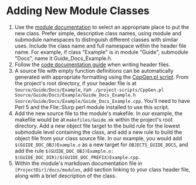 # Adding New Module Classes
1. Use the [module documentation](../Modules.md) to select an appropriate place to put the new class. Prefer simple, descriptive class names, using module and submodule namespaces to distinguish different classes with similar uses. Include the class name and full namespace within the header file name. For example, if class "Example" is in module "Guide", submodule "Docs", name it Guide_Docs_Example.h.
2. Follow the [code documentation guide](../style/Documentation.md) when writing header files.
3. A source file with empty function definitions can be automatically generated with appropriate formatting using the [CppGen.pl script](../../project-scripts/CppGen.pl). From the project's root directory, if your header file is at `Source/Guide/Docs/Example`, run `./project-scripts/CppGen.pl Source/Guide/Docs/Example/Guide_Docs_Example.h Source/Guide/Docs/Example/Guide_Docs_Example.cpp`. You'll need to have Perl 5 and the File::Slurp perl module installed to use this script.
4. Add the new source file to the module's makefile. In our example, the makefile would be at `makefiles/Guide.mk` within the project's root directory. Add a new object file target to the build rule for the lowest submodule level containing the class, and add a new rule to build the object file from your class source file.  In our example, you would add `$(GUIDE_DOC_OBJ)Example.o` as a new target for `OBJECTS_GUIDE_DOCS`, and add the rule `$(GUIDE_DOC_OBJ)Example.o: $(GUIDE_DOC_DIR)/$(GUIDE_DOC_PREFIX)Example.cpp`.
5. Within the module's markdown documentation file in `[ProjectDir]/docs/modules`, add section linking to your class header file, along with a brief description of the class.
